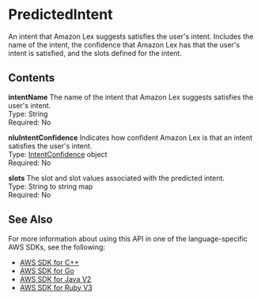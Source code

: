 # PredictedIntent<a name="API_runtime_PredictedIntent"></a>

An intent that Amazon Lex suggests satisfies the user's intent\. Includes the name of the intent, the confidence that Amazon Lex has that the user's intent is satisfied, and the slots defined for the intent\.

## Contents<a name="API_runtime_PredictedIntent_Contents"></a>

 **intentName**   <a name="lex-Type-runtime_PredictedIntent-intentName"></a>
The name of the intent that Amazon Lex suggests satisfies the user's intent\.  
Type: String  
Required: No

 **nluIntentConfidence**   <a name="lex-Type-runtime_PredictedIntent-nluIntentConfidence"></a>
Indicates how confident Amazon Lex is that an intent satisfies the user's intent\.  
Type: [IntentConfidence](API_runtime_IntentConfidence.md) object  
Required: No

 **slots**   <a name="lex-Type-runtime_PredictedIntent-slots"></a>
The slot and slot values associated with the predicted intent\.  
Type: String to string map  
Required: No

## See Also<a name="API_runtime_PredictedIntent_SeeAlso"></a>

For more information about using this API in one of the language\-specific AWS SDKs, see the following:
+  [AWS SDK for C\+\+](https://docs.aws.amazon.com/goto/SdkForCpp/runtime.lex-2016-11-28/PredictedIntent) 
+  [AWS SDK for Go](https://docs.aws.amazon.com/goto/SdkForGoV1/runtime.lex-2016-11-28/PredictedIntent) 
+  [AWS SDK for Java V2](https://docs.aws.amazon.com/goto/SdkForJavaV2/runtime.lex-2016-11-28/PredictedIntent) 
+  [AWS SDK for Ruby V3](https://docs.aws.amazon.com/goto/SdkForRubyV3/runtime.lex-2016-11-28/PredictedIntent) 